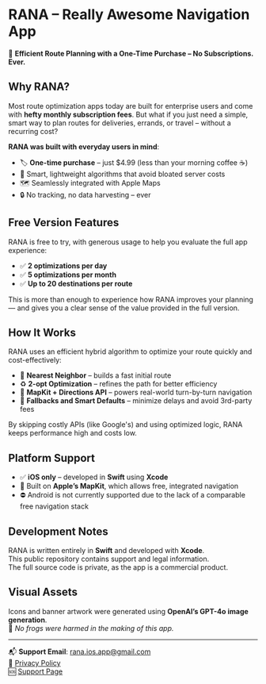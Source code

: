 # RANA – Really Awesome Navigation App

🚗 **Efficient Route Planning with a One-Time Purchase – No Subscriptions. Ever.**

## Why RANA?

Most route optimization apps today are built for enterprise users and come with **hefty monthly subscription fees**. But what if you just need a simple, smart way to plan routes for deliveries, errands, or travel – without a recurring cost?

**RANA was built with everyday users in mind**:  
- 🏷️ **One-time purchase** – just $4.99 (less than your morning coffee ☕)  
- 🧠 Smart, lightweight algorithms that avoid bloated server costs  
- 🗺️ Seamlessly integrated with Apple Maps  
- 🔒 No tracking, no data harvesting – ever

## Free Version Features

RANA is free to try, with generous usage to help you evaluate the full app experience:

- ✅ **2 optimizations per day**  
- ✅ **5 optimizations per month**  
- ✅ **Up to 20 destinations per route**  

This is more than enough to experience how RANA improves your planning — and gives you a clear sense of the value provided in the full version.

## How It Works

RANA uses an efficient hybrid algorithm to optimize your route quickly and cost-effectively:

- 📍 **Nearest Neighbor** – builds a fast initial route  
- ♻️ **2-opt Optimization** – refines the path for better efficiency  
- 🧭 **MapKit + Directions API** – powers real-world turn-by-turn navigation  
- 🔁 **Fallbacks and Smart Defaults** – minimize delays and avoid 3rd-party fees

By skipping costly APIs (like Google's) and using optimized logic, RANA keeps performance high and costs low.

## Platform Support

- ✅ **iOS only** – developed in **Swift** using **Xcode**  
- 🧭 Built on **Apple’s MapKit**, which allows free, integrated navigation  
- ⛔ Android is not currently supported due to the lack of a comparable free navigation stack

## Development Notes

RANA is written entirely in **Swift** and developed with **Xcode**.  
This public repository contains support and legal information.  
The full source code is private, as the app is a commercial product.

## Visual Assets

Icons and banner artwork were generated using **OpenAI’s GPT-4o image generation**.  
🐸 *No frogs were harmed in the making of this app.*

---

📬 **Support Email**: [rana.ios.app@gmail.com](mailto:rana.ios.app@gmail.com)  
🔐 [Privacy Policy](./privacy-policy.md)  
🆘 [Support Page](./support.md)
